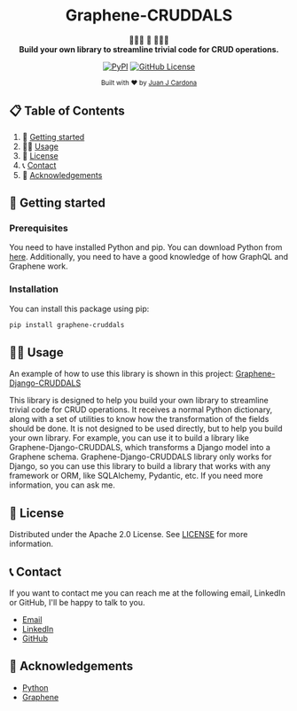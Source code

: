 

<h1 align="center">Graphene-CRUDDALS</h1>
<div align="center">

👩🏽‍💻 🚀 👨🏽‍💻  
**Build your own library to streamline trivial code for CRUD operations.**  

[![PyPI](https://img.shields.io/pypi/v/graphene-cruddals?style=flat-&color=00559c&label=pypi&logo=python&logoColor=white)](https://pypi.org/project/graphene-cruddals/)
[![GitHub License](https://img.shields.io/github/license/juanjcardona13/graphene-cruddals?style=flat&color=4c1)](https://github.com/juanjcardona13/graphene-cruddals/blob/main/LICENSE)  


<sub>Built with ❤︎ by [Juan J Cardona](https://github.com/juanjcardona13)</sub>


</div>

## 📋 Table of Contents

1. 🚀 [Getting started](#getting-started)
2. 👩‍💻 [Usage](#usage)
3. 📜 [License](#license)
4. 📞 [Contact](#contact)
5. 🙏 [Acknowledgements](#acknowledgements)



## <a name="getting-started">🚀 Getting started</a>

### Prerequisites

You need to have installed Python and pip. You can download Python from [here](https://www.python.org/downloads/).
Additionally, you need to have a good knowledge of how GraphQL and Graphene work.

### Installation

You can install this package using pip:

```bash
pip install graphene-cruddals
```

## <a name="usage">👩‍💻 Usage</a> 

An example of how to use this library is shown in this project: [Graphene-Django-CRUDDALS](https://github.com/juanjcardona13/graphene_django_cruddals)

This library is designed to help you build your own library to streamline trivial code for CRUD operations. It receives a normal Python dictionary, along with a set of utilities to know how the transformation of the fields should be done. It is not designed to be used directly, but to help you build your own library. For example, you can use it to build a library like Graphene-Django-CRUDDALS, which transforms a Django model into a Graphene schema. Graphene-Django-CRUDDALS library only works for Django, so you can use this library to build a library that works with any framework or ORM, like SQLAlchemy, Pydantic, etc.
If you need more information, you can ask me.

## <a name="license">📜 License</a>

Distributed under the Apache 2.0 License. See [LICENSE](https://github.com/juanjcardona13/graphene_cruddals/blob/main/LICENSE) for more information.

## <a name="contact">📞 Contact</a>

If you want to contact me you can reach me at the following email, LinkedIn or GitHub, I'll be happy to talk to you.

- [Email](mailto:juanjcardona13@gmail.com)
- [LinkedIn](https://www.linkedin.com/in/juanjcardona/)
- [GitHub](https://github.com/juanjcardona13)

## <a name="acknowledgements">🙏 Acknowledgements</a>

- [Python](https://www.python.org/)
- [Graphene ](https://docs.graphene-python.org/projects/django/en/latest/)
